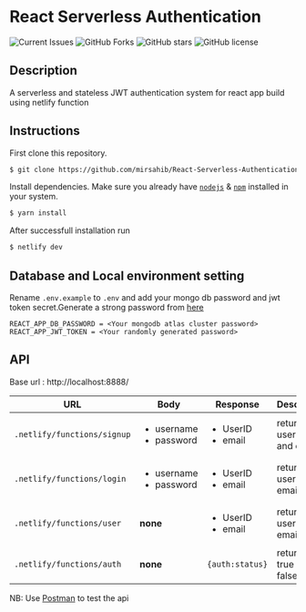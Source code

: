 # React Serverless Authentication

![Current Issues](https://img.shields.io/github/issues/mirsahib/React-Serverless-Authentication)
![GitHub Forks](https://img.shields.io/github/forks/mirsahib/React-Serverless-Authentication)
![GitHub stars](https://img.shields.io/github/stars/mirsahib/React-Serverless-Authentication)
![GitHub license](https://img.shields.io/github/license/mirsahib/React-Serverless-Authentication)

## Description

A serverless and stateless JWT authentication system for react app build using netlify function

## Instructions

First clone this repository.

```bash
$ git clone https://github.com/mirsahib/React-Serverless-Authentication.git
```

Install dependencies. Make sure you already have [`nodejs`](https://nodejs.org/en/) & [`npm`](https://www.npmjs.com/) installed in your system.

```bash
$ yarn install
```

After successfull installation run

```bash
$ netlify dev
```

## Database and Local environment setting

Rename `.env.example` to `.env` and add your mongo db password and jwt token secret.Generate a strong password from [here](https://passwordsgenerator.net/)

```
REACT_APP_DB_PASSWORD = <Your mongodb atlas cluster password>
REACT_APP_JWT_TOKEN = <Your randomly generated password>
```

## API

Base url : http://localhost:8888/

| URL                         | Body                                        | Response                               | Description                |
| --------------------------- | ------------------------------------------- | -------------------------------------- | -------------------------- |
| `.netlify/functions/signup` | <ul><li>username</li><li>password</li></ul> | <ul><li>UserID</li><li>email</li></ul> | return userid id and email |
| `.netlify/functions/login`  | <ul><li>username</li><li>password</li></ul> | <ul><li>UserID</li><li>email</li></ul> | return userid and email    |
| `.netlify/functions/user`   | **none**                                    | <ul><li>UserID</li><li>email</li></ul> | return userid and email    |
| `.netlify/functions/auth`   | **none**                                    | `{auth:status}`                        | return auth true or false  |

NB: Use [Postman](https://www.postman.com/) to test the api
